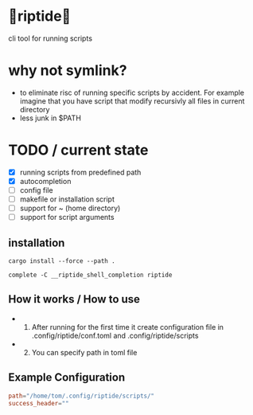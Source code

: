 # 🌊riptide🌊
cli tool for running scripts 

# why not symlink?
- to eliminate risc of running specific scripts by accident. For example imagine that you have script that modify recursivly all files in current directory
- less junk in $PATH 

# TODO / current state
- [x] running scripts from predefined path
- [x] autocompletion
- [  ] config file
- [  ] makefile or installation script
- [  ] support for ~ (home directory)
- [  ] support for script arguments

## installation
```
cargo install --force --path .
```
```
complete -C __riptide_shell_completion riptide
```
## How it works / How to use
- 1. After running for the first time it create configuration file in .config/riptide/conf.toml and .config/riptide/scripts
- 2. You can specify path in toml file

## Example Configuration
```toml
path="/home/tom/.config/riptide/scripts/"
success_header=""
```
